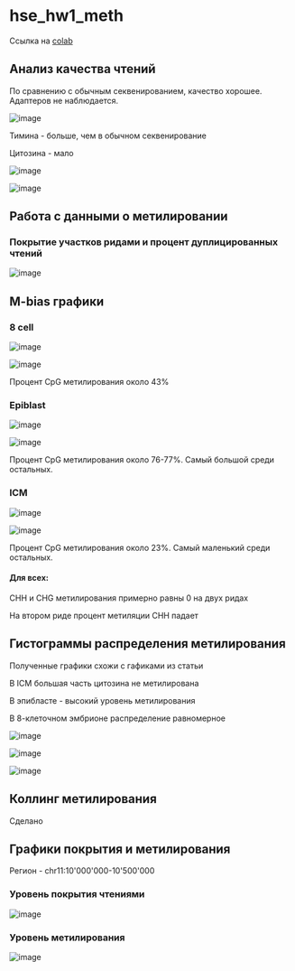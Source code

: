 # hse_hw1_meth

Ссылка на [colab](https://colab.research.google.com/drive/1dpSULTHEdRx0i8Q-NK1pUg5XjuF3L0qt#scrollTo=ce1DhteAKu8c)

## Анализ качества чтений

По сравнению с обычным секвенированием, качество хорошее. Адаптеров не наблюдается.

![image](https://user-images.githubusercontent.com/75699392/154679609-ea21a66e-2f93-423d-b8a0-194b807d93be.png)

Тимина - больше, чем в обычном секвенирование

Цитозина - мало

![image](https://user-images.githubusercontent.com/75699392/154679677-718a7645-f56c-4b52-90c1-db5b936e895c.png)

![image](https://user-images.githubusercontent.com/75699392/154679787-3d8a736b-1437-4f49-97be-6c6dd0005246.png)


## Работа с данными о метилировании

### Покрытие участков ридами и процент дуплицированных чтений

![image](https://user-images.githubusercontent.com/75699392/154677034-da22dc78-6d80-451f-8332-00aa03987e89.png)

## M-bias графики

### 8 cell 

![image](https://user-images.githubusercontent.com/75699392/154678713-e243839e-8e50-4751-a371-bf004de088fe.png)

![image](https://user-images.githubusercontent.com/75699392/154678738-0863d0f1-f779-4053-96dc-c91e86a2b04a.png)

Процент CpG метилирования около 43%

### Epiblast

![image](https://user-images.githubusercontent.com/75699392/154678821-cb539ae3-33fa-4749-a479-8b41a57d182b.png)

![image](https://user-images.githubusercontent.com/75699392/154678847-d0701679-5e48-45f3-bcd0-a023b012c0a4.png)

Процент CpG метилирования около 76-77%. Самый большой среди остальных.

### ICM

![image](https://user-images.githubusercontent.com/75699392/154678883-2d8292ef-a2e0-42fa-9e3b-f7000c50b534.png)

![image](https://user-images.githubusercontent.com/75699392/154678906-786174e4-5ddf-41dc-b577-b82ebbb636b8.png)

Процент CpG метилирования около 23%. Самый маленький среди остальных.

#### Для всех:
CHH и CHG метилирования примерно равны 0 на двух ридах

На втором риде процент метиляции СHH падает

## Гистограммы распределения метилирования
Полученные графики схожи с гафиками из статьи

В ICM большая часть цитозина не метилирована

В эпибласте - высокий уровень метилирования

В 8-клеточном эмбрионе распределение равномерное

![image](https://user-images.githubusercontent.com/75699392/154678211-efb3e711-f4aa-4e0b-9ef0-469cef275f21.png)

![image](https://user-images.githubusercontent.com/75699392/154678226-ffb450cd-b4e5-4c49-8a9f-e1ea1b325e6a.png)

![image](https://user-images.githubusercontent.com/75699392/154678248-f384d022-8579-4e2d-8a23-5c44a9189ec8.png)

## Коллинг метилирования

Сделано

## Графики покрытия и метилирования

Регион - chr11:10'000'000-10'500'000

### Уровень покрытия чтениями

![image](https://user-images.githubusercontent.com/75699392/154677807-8c335064-9320-4d7b-928b-9fe6c68ee507.png)

### Уровень метилирования

![image](https://user-images.githubusercontent.com/75699392/154677825-e64009bf-adf2-4937-9662-e7de00543624.png)
